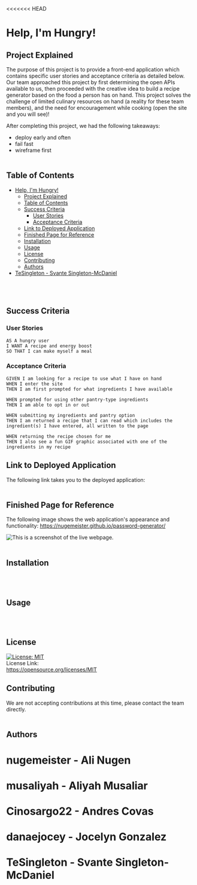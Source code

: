 <<<<<<< HEAD
# Help, I'm Hungry!

## Project Explained
The purpose of this project is to provide a front-end application which contains specific user stories and acceptance criteria as detailed below. Our team approached this project by first determining the open APIs available to us, then proceeded with the creative idea to build a recipe generator based on the food a person has on hand. This project solves the challenge of limited culinary resources on hand (a reality for these team members), and the need for encouragement while cooking (open the site and you will see)!


After completing this project, we had the following takeaways:
* deploy early and often
* fail fast
* wireframe first
<br></br>

## Table of Contents
- [Help, I'm Hungry!](#help-im-hungry)
  - [Project Explained](#project-explained)
  - [Table of Contents](#table-of-contents)
  - [Success Criteria](#success-criteria)
    - [User Stories](#user-stories)
    - [Acceptance Criteria](#acceptance-criteria)
  - [Link to Deployed Application](#link-to-deployed-application)
  - [Finished Page for Reference](#finished-page-for-reference)
  - [Installation](#installation)
  - [Usage](#usage)
  - [License](#license)
  - [Contributing](#contributing)
  - [Authors](#authors)
- [TeSingleton - Svante Singleton-McDaniel<br></br>](#tesingleton---svante-singleton-mcdanielbr)
<br></br>
## Success Criteria

### User Stories
```
AS A hungry user
I WANT A recipe and energy boost
SO THAT I can make myself a meal

```
### Acceptance Criteria
```
GIVEN I am looking for a recipe to use what I have on hand
WHEN I enter the site
THEN I am first prompted for what ingredients I have available

WHEN prompted for using other pantry-type ingredients
THEN I am able to opt in or out

WHEN submitting my ingredients and pantry option
THEN I am returned a recipe that I can read which includes the ingredient(s) I have entered, all written to the page

WHEN returning the recipe chosen for me
THEN I also see a fun GIF graphic associated with one of the ingredients in my recipe 

```

## Link to Deployed Application

The following link takes you to the deployed application: 
<br></br>

## Finished Page for Reference

The following image shows the web application's appearance and functionality: https://nugemeister.github.io/password-generator/

![This is a screenshot of the live webpage.](./Assets/images/03-javascript-homework-screenshot.png)
<br></br>

## Installation
<br></br>
## Usage
<br></br>
## License

[![License: MIT](https://img.shields.io/badge/License-MIT-yellow.svg)](https://opensource.org/licenses/MIT)<br> License Link:<br> https://opensource.org/licenses/MIT

## Contributing
We are not accepting contributions at this time, please contact the team directly.<br></br>

## Authors
nugemeister - Ali Nugen<br></br>
musaliyah - Aliyah Musaliar<br></br>
Cinosargo22 - Andres Covas<br></br>
danaejocey - Jocelyn Gonzalez<br></br>
TeSingleton - Svante Singleton-McDaniel<br></br>
=======
